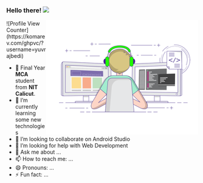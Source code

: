<h3>Hello there! <img src="https://github.com/souvikguria98/souvikguria98/blob/master/Hi.gif" width="25"></h3>
<img align="right" alt="GIF" src="https://raw.githubusercontent.com/devSouvik/devSouvik/master/gif3.gif" width="400"/>
![Profile View Counter](https://komarev.com/ghpvc/?username=yuvrajbedi)

- 🔭 Final Year <strong>MCA</strong> student from <strong>NIT Calicut</strong>.
- 🌱 I’m currently learning some new technologies
- 👯 I’m looking to collaborate on Android Studio
- 🤔 I’m looking for help with Web Development
- 💬 Ask me about ...
- 📫 How to reach me: ...
- 😄 Pronouns: ...
- ⚡ Fun fact: ...
